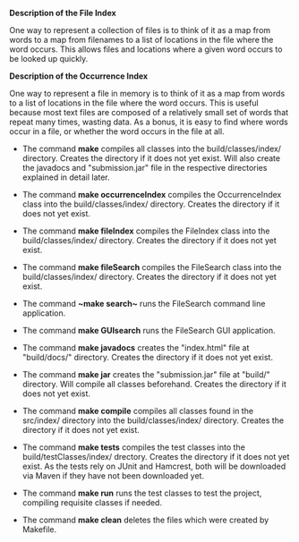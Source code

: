 **Description of the File Index**

One way to represent a collection of files is to think of it as a map from words to a map from filenames to a list of locations in  the file where the word occurs. This allows files and locations where a given word occurs to be looked up quickly.

**Description of the Occurrence Index**

One way to represent a file in memory is to think of it as a map from words to a list of locations in the file where the word occurs. This is useful because most text files are composed of a relatively small set of words that repeat many times, wasting  data. As a bonus, it is easy to find where words occur in a file, or whether the word occurs in the file at all.

* The command **make** compiles all classes into the build/classes/index/ directory. Creates the directory if it does not yet exist. Will also create the javadocs and "submission.jar" file in the respective directories explained in detail later.

* The command **make occurrenceIndex** compiles the OccurrenceIndex class into the build/classes/index/ directory. Creates the directory if it does not yet exist.

* The command **make fileIndex** compiles the FileIndex class into the build/classes/index/ directory. Creates the directory if it does not yet exist.

* The command **make fileSearch** compiles the FileSearch class into the build/classes/index/ directory. Creates the directory if it does not yet exist.

* The command **~make search~** runs the FileSearch command line application.

* The command **make GUIsearch** runs the FileSearch GUI application.

* The command **make javadocs** creates the "index.html" file at "build/docs/" directory. Creates the directory if it does not yet exist.

* The command **make jar** creates the "submission.jar" file at "build/" directory. Will compile all classes beforehand. Creates the directory if it does not yet exist.

* The command **make compile** compiles all classes found in the src/index/ directory into the build/classes/index/ directory.
Creates the directory if it does not yet exist.

* The command **make tests** compiles the test classes into the build/testClasses/index/ drectory. Creates the directory if it does not yet exist. As the tests rely on JUnit and Hamcrest, both will be downloaded via Maven if they have not been downloaded yet.

* The command **make run** runs the test classes to test the project, compiling requisite classes if needed.

* The command **make clean** deletes the files which were created by Makefile.
